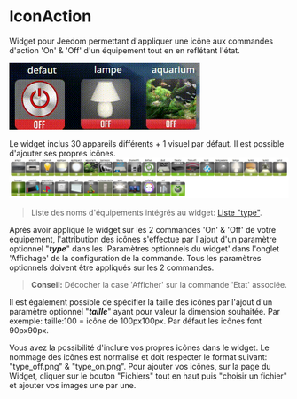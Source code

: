 # IconAction

Widget pour Jeedom permettant d'appliquer une icône aux commandes d'action 'On' & 'Off' d'un équipement tout en en reflétant l'état.

<img src="/doc/IconAction.gif" alt="gif présentation"/>


Le widget inclus 30 appareils différents + 1 visuel par défaut. Il est possible d'ajouter ses propres icônes.
<img src="/doc/LogoTypeList.jpg" alt="Liste Types"/>

<blockquote>Liste des noms d'équipements intégrés au widget: <a href="/doc/TypeList.md">Liste "type"</a>.</blockquote>


Après avoir appliqué le widget sur les 2 commandes 'On' & 'Off' de votre équipement, l'attribution des icônes s'effectue par l'ajout d'un paramètre optionnel "<i><b>type</b></i>" dans les 'Paramètres optionnels du widget' dans l'onglet 'Affichage' de la configuration de la commande.
Tous les paramètres optionnels doivent être appliqués sur les 2 commandes.
<blockquote><b>Conseil:</b> Décocher la case 'Afficher' sur la commande 'Etat' associée.</blockquote>


Il est également possible de spécifier la taille des icônes par l'ajout d'un paramètre optionnel "<i><b>taille</b></i>" ayant pour valeur la dimension souhaitée.
Par exemple: taille:100 = icône de 100px100px. Par défaut les icônes font 90px90px.


Vous avez la possibilité d'inclure vos propres icônes dans le widget. Le nommage des icônes est normalisé et doit respecter le format suivant: 
"type_off.png" & "type_on.png". 
Pour ajouter vos icônes, sur la page du Widget, cliquer sur le bouton "Fichiers" tout en haut puis "choisir un fichier" et ajouter vos images une par une. 
